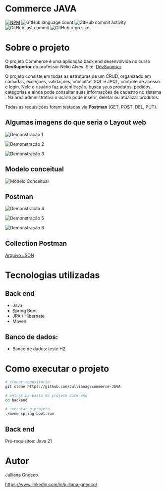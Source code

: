 # Commerce JAVA 
[![NPM](https://img.shields.io/npm/l/react)](https://github.com/Jullianag/commerce-JAVA/blob/main/LICENSE) ![GitHub language count](https://img.shields.io/github/languages/count/Jullianag/commerce-JAVA) ![GitHub commit activity](https://img.shields.io/github/commit-activity/m/Jullianag/commerce-JAVA) ![GitHub last commit](https://img.shields.io/github/last-commit/Jullianag/commerce-JAVA) ![GitHub repo size](https://img.shields.io/github/repo-size/Jullianag/commerce-JAVA)





# Sobre o projeto

O projeto Commerce é uma aplicação back end desenvolvida no curso **DevSuperior** do professor Nélio Alves. 
Site: [DevSuperior](https://devsuperior.com "Site da DevSuperior").

O projeto consiste em todas as estruturas de um CRUD, organizado em camadas, exceções, validações, consultas SQL e JPQL, controle de acesso e login. Nele o usuário faz autenticação, busca seus produtos, 
pedidos, categorias e ainda pode consultar suas informações de cadastro no sistema . Na área administrativa o usário pode inserir, deletar ou atualizar produtos.

Todas as requisições foram testadas via **Postman** (GET, POST, DEL, PUT).

## Algumas imagens do que seria o Layout web
![Demonstração 1](https://github.com/Jullianag/commerce-JAVA/blob/main/assets/Catalog.png)

![Demonstração 2](https://github.com/Jullianag/commerce-JAVA/blob/main/assets/Product%20Listing.png)

![Demonstração 3](https://github.com/Jullianag/commerce-JAVA/blob/main/assets/Product%20Form%20(1).png)

## Modelo conceitual
![Modelo Conceitual](https://github.com/Jullianag/commerce-JAVA/blob/main/assets/Captura%20de%20tela%202024-04-02%20155018.png)

## Postman
![Demonstração 4](https://github.com/Jullianag/commerce-JAVA/blob/main/assets/Captura%20de%20tela%202024-04-02%20164402.png)

![Demonstração 5](https://github.com/Jullianag/commerce-JAVA/blob/main/assets/Captura%20de%20tela%202024-04-02%20164439.png)

![Demonstração 6](https://github.com/Jullianag/commerce-JAVA/blob/main/assets/Captura%20de%20tela%202024-04-02%20165024.png)

## Collection Postman
[Arquivo JSON](https://github.com/Jullianag/commerce-JAVA/blob/main/assets/commerce.postman_collection.json)


# Tecnologias utilizadas
## Back end
- Java
- Spring Boot
- JPA / Hibernate
- Maven

## Banco de dados:
- Banco de dados: teste H2

# Como executar o projeto

```bash
# clonar repositório
git clone https://github.com/Jullianag/commerce-JAVA

# entrar na pasta do projeto back end
cd backend

# executar o projeto
./mvnw spring-boot:run
```

## Back end
Pré-requisitos: Java 21

# Autor

Julliana Gnecco

https://www.linkedin.com/in/julliana-gnecco/

